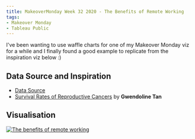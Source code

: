```yaml
---
title: MakeoverMonday Week 32 2020 - The Benefits of Remote Working
tags: 
- Makeover Monday
- Tableau Public
---
```


I've been wanting to use waffle charts for one of my Makeover Monday viz for a while and I finally found a good example to replicate from the inspiration viz below :)

## Data Source and Inspiration
* [Data Source](https://lp.buffer.com/state-of-remote-work-2020)
* [Survival Rates of Reproductive Cancers](https://public.tableau.com/app/profile/gwennisme/viz/ReproductiveCancers/Dashboardv2) by **Gwendoline Tan**

## Visualisation
<div class='tableauPlaceholder' id='viz1635920971595' style='position: relative'><noscript><a href='#'>
    <img alt='The benefits of remote working ' src='https:&#47;&#47;public.tableau.com&#47;static&#47;images&#47;Ma&#47;MakeoverMondayW322020-TheBenefitsofRemoteWorking&#47;TheBenefitsofRemoteWorking&#47;1_rss.png' style='border: none' />
</a>
</noscript>
<object class='tableauViz'  style='display:none;'>
    <param name='host_url' value='https%3A%2F%2Fpublic.tableau.com%2F' /> 
    <param name='embed_code_version' value='3' /> 
    <param name='site_root' value='' />
    <param name='name' value='MakeoverMondayW322020-TheBenefitsofRemoteWorking&#47;TheBenefitsofRemoteWorking' />
    <param name='tabs' value='no' />
    <param name='toolbar' value='no' />
    <param name='device' value='desktop' />
    <param name='display_count' value='yes' />
    <param name='language' value='en-GB' />
    <param name="dataDetails" value="no" />
    <param name="alerts" value="no" />
    <param name="showShareOptions" value="false" />
    <param name="subscriptions" value="no" />
    
</object>
</div>                
<script type='text/javascript'>                    
    var divElement = document.getElementById('viz1635920971595');                    
    var vizElement = divElement.getElementsByTagName('object')[0];                    
    if ( divElement.offsetWidth > 800 ) { vizElement.style.width='800px';vizElement.style.height='627px';} 
    else if ( divElement.offsetWidth > 500 ) { vizElement.style.width='800px';vizElement.style.height='627px';} 
    else { vizElement.style.width='100%';vizElement.style.height='1727px';}                     
    var scriptElement = document.createElement('script');                    
    scriptElement.src = 'https://public.tableau.com/javascripts/api/viz_v1.js';                    
    vizElement.parentNode.insertBefore(scriptElement, vizElement);                
</script>